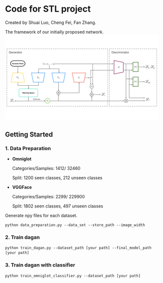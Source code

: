 # Code for STL project

Created by Shuai Luo, Cheng Fei, Fan Zhang.

The framework of our initially proposed network.
![](./resources/net.png)

## Getting Started
### 1. Data Preparation
- **Omniglot**
    
  Categories/Samples: 1412/ 32460
  
  Split: 1200 seen classes, 212 unseen classes
 
- **VGGFace**

  Categories/Samples: 2299/ 229900
  
  Split: 1802 seen classes, 497 unseen classes

Generate npy files for each dataset.
```
python data_preparation.py --data_set --store_path --image_width
```

### 2. Train dagan
```
python train_dagan.py --dataset_path [your path] --final_model_path [your path]
```

### 3. Train dagan with classifier
```
python train_omniglot_classifier.py --dataset_path [your path]
```